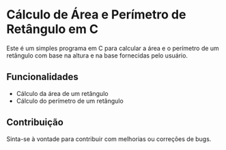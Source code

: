 # Cálculo de Área e Perímetro de Retângulo em C

Este é um simples programa em C para calcular a área e o perímetro de um retângulo com base na altura e na base fornecidas pelo usuário.

## Funcionalidades

- Cálculo da área de um retângulo
- Cálculo do perímetro de um retângulo

## Contribuição

Sinta-se à vontade para contribuir com melhorias ou correções de bugs.
